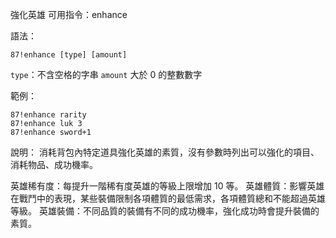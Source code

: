 強化英雄
可用指令：enhance

語法：
```
87!enhance [type] [amount]
```
`type`：不含空格的字串
`amount` 大於 0 的整數數字

範例：
```
87!enhance rarity
87!enhance luk 3
87!enhance sword+1
```
說明：
消耗背包內特定道具強化英雄的素質，沒有參數時列出可以強化的項目、消耗物品、成功機率。

英雄稀有度：每提升一階稀有度英雄的等級上限增加 10 等。
英雄體質：影響英雄在戰鬥中的表現，某些裝備限制各項體質的最低需求，各項體質總和不能超過英雄等級。
英雄裝備：不同品質的裝備有不同的成功機率，強化成功時會提升裝備的素質。
